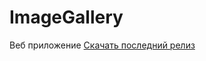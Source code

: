 # ImageGallery
Веб приложение
[Скачать последний релиз](https://github.com/andr1312e/ImageGallery/releases/tag/1.1)
